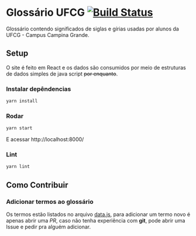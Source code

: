 # Glossário UFCG [![Build Status](https://travis-ci.com/OpenDevUFCG/glossario-ufcg.svg?branch=master)](https://travis-ci.com/OpenDevUFCG/glossario-ufcg)

Glossário contendo significados de siglas e gírias usadas por alunos da UFCG - Campus Campina Grande.

## Setup

O site é feito em React e os dados são consumidos por meio de estruturas de dados simples de java script ~~por enquanto~~.

### Instalar depêndencias
```sh
yarn install
```

### Rodar
```sh
yarn start
```

E acessar http://localhost:8000/

### Lint
```sh
yarn lint
```

## Como Contribuir

### Adicionar termos ao glossário
Os termos estão listados no arquivo [data.js](/src/lib/data.js), para adicionar um termo novo é apenas abrir uma _PR_, caso não tenha experiência com **git**, pode abrir uma Issue e pedir pra alguém adicionar.
